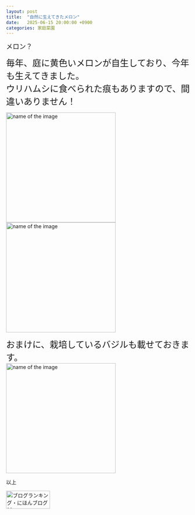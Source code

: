 ```yaml
---
layout: post
title:  "自然に生えてきたメロン"
date:   2025-06-15 20:00:00 +0900
categories: 家庭菜園
---
```



<font size="4" face="ＭＳ ゴシック">メロン？</font>

<font size="5" face="ＭＳ ゴシック">毎年、庭に黄色いメロンが自生しており、今年も生えてきました。<br>ウリハムシに食べられた痕もありますので、間違いありません！</font>

<img src="https://se8move.github.io/blog/img/IMG_6119.JPG" alt="name of the image" width="300" height="auto">
<br>
<img src="https://se8move.github.io/blog/img/IMG_6119.JPG" alt="name of the image" width="300" height="auto">
<br>

<font size="5" face="ＭＳ ゴシック">おまけに、栽培しているバジルも載せておきます。</font><br>
<img src="https://se8move.github.io/blog/img/IMG_6123.JPG" alt="name of the image" width="300" height="auto">


以上  

<a href="https://blogmura.com/ranking/in?p_cid=11125410" target="_blank"><img src="https://b.blogmura.com/banner-blogmura-portfolio.svg" width="120" height="49" border="0" alt="ブログランキング・にほんブログ村へ" /></a>

